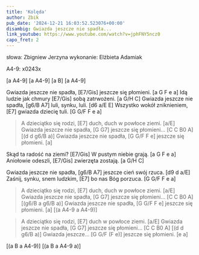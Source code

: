 ```yaml
---
title: 'Kolęda'
author: Zbik
pub_date: '2024-12-21 16:03:52.523076+00:00'
disambig: Gwiazda jeszcze nie spadła...
link_youtube: https://www.youtube.com/watch?v=jphFNY5ncz0
capo_fret: 2
---
```


słowa: Zbigniew Jerzyna
wykonanie: Elżbieta Adamiak

A4-9: x0243x

[a A4-9]
[a A4-9]
[a B]
[a A4-9]

Gwiazda jeszcze nie spadła, [E7/Gis]
jeszcze się płomieni. [a G F e a]
Idą ludzie jak chmury [E7/Gis]
sobą zatrwożeni. [a G/H C]
Gwiazda jeszcze nie spadła, [g6/B A7]
luli, synku, luli. [d6 a/E E]
Wszystko wokół zniknieniem, [E7]
gwiazda dziecię tuli. [G G/F F e a]

>A dzieciątko się rodzi, [E7]
>duch, duch w powłoce ziemi. [a/E]
>Gwiazda jeszcze nie spadła, [G G7]
>jeszcze się płomieni… [C C B0 A]
>[(d d g6/B a)]
>Gwiazda jeszcze nie spadła, [G G/F F e]
>jeszcze się płomieni. [a]

Skąd ta radość na ziemi? [E7/Gis]
W pustym niebie grają. [a G F e a]
Aniołowie odeszli, [E7/Gis]
zwierzęta zostają. [a G/H C]

Gwiazda jeszcze nie spadła, [g6/B A7]
jeszcze cień swój rzuca. [d9 d a/E]
Zaśnij, synku, snem ludzkim, [E7]
bo nas Bóg porzuca. [G G/F F e a]

>A dzieciątko się rodzi, [E7]
>duch, duch w powłoce ziemi. [a/E]
>Gwiazda jeszcze nie spadła, [G G7]
>jeszcze się płomieni… [C C B0 A]
>[(g6/B a g6/B a)]
>Gwiazda jeszcze nie spadła, [G G/F F e]
>jeszcze się płomieni. [a]
>[(a A4-9 a A4-9)]

>A dzieciątko się rodzi, [E7]
>duch w powłoce ziemi. [a/E]
>Gwiazda jeszcze nie spadła, [G G7]
>jeszcze się płomieni… [C C B0 A]
>[(d d g6/B a)]
>Gwiazda jeszcze… [G G/F (F e)]
>jeszcze się płomieni. [e a]

[(a B a A4-9)]
[(a B a A4-9 a)]